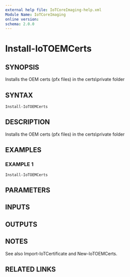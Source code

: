 ```yaml
---
external help file: IoTCoreImaging-help.xml
Module Name: IoTCoreImaging
online version:
schema: 2.0.0
---
```


# Install-IoTOEMCerts

## SYNOPSIS
Installs the OEM certs (pfx files) in the certs\private folder

## SYNTAX

```
Install-IoTOEMCerts
```

## DESCRIPTION
Installs the OEM certs (pfx files) in the certs\private folder

## EXAMPLES

### EXAMPLE 1
```
Install-IoTOEMCerts
```

## PARAMETERS

## INPUTS

## OUTPUTS

## NOTES
See also Import-IoTCertificate and New-IoTOEMCerts.

## RELATED LINKS
